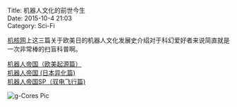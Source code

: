 Title: 机器人文化的前世今生  
Date: 2015-10-4 21:03   
Category: Sci-Fi  

[机核网](http://www.g-cores.com)上这三篇关于欧美日的机器人文化发展史介绍对于科幻爱好者来说简直就是一次非常棒的扫盲科普啊。  

[机器人帝国（欧美起源篇）](http://www.g-cores.com/articles/16147)  
[机器人帝国 (日本异化篇)](http://www.g-cores.com/articles/16185)  
[机器人帝国SP（驭电飞行篇)](http://www.g-cores.com/articles/16278)  

![g-Cores Pic](img/Issac.jpg "来源机核网")